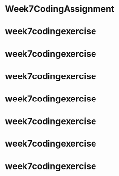 # Week7CodingAssignment
# week7codingexercise
# week7codingexercise
# week7codingexercise
# week7codingexercise
# week7codingexercise
# week7codingexercise
# week7codingexercise

